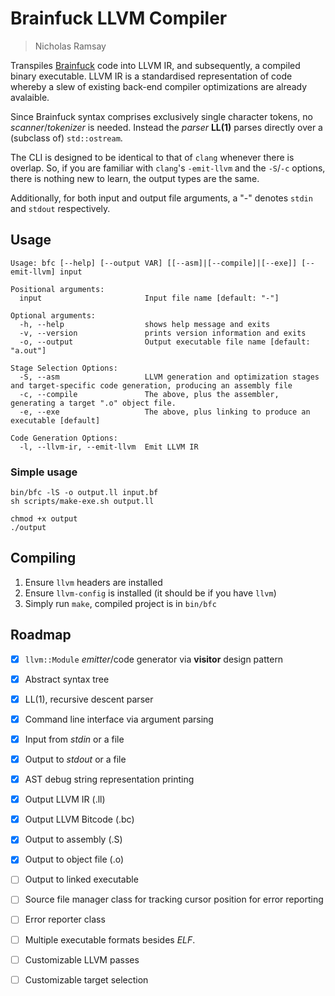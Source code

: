 # Brainfuck LLVM Compiler
> Nicholas Ramsay

Transpiles [Brainfuck](https://esolangs.org/wiki/Brainfuck) code into LLVM IR, and subsequently, a compiled binary executable. LLVM IR is a standardised representation of code whereby a slew of existing back-end compiler optimizations are already avalaible.

Since Brainfuck syntax comprises exclusively single character tokens, no *scanner*/*tokenizer* is needed. Instead the *parser* **LL(1)** parses directly over a (subclass of) `std::ostream`.

The CLI is designed to be identical to that of `clang` whenever there is overlap. So, if you are familiar with `clang`'s `-emit-llvm` and the `-S`/`-c` options, there is nothing new to learn, the output types are the same.

Additionally, for both input and output file arguments, a "-" denotes `stdin` and `stdout` respectively.

## Usage
```
Usage: bfc [--help] [--output VAR] [[--asm]|[--compile]|[--exe]] [--emit-llvm] input

Positional arguments:
  input                       Input file name [default: "-"]

Optional arguments:
  -h, --help                  shows help message and exits 
  -v, --version               prints version information and exits 
  -o, --output                Output executable file name [default: "a.out"]

Stage Selection Options:
  -S, --asm                   LLVM generation and optimization stages and target-specific code generation, producing an assembly file 
  -c, --compile               The above, plus the assembler, generating a target ".o" object file. 
  -e, --exe                   The above, plus linking to produce an executable [default]

Code Generation Options:
  -l, --llvm-ir, --emit-llvm  Emit LLVM IR 
```

### Simple usage
```
bin/bfc -lS -o output.ll input.bf
sh scripts/make-exe.sh output.ll

chmod +x output
./output
```

## Compiling
1. Ensure `llvm` headers are installed
2. Ensure `llvm-config` is installed (it should be if you have `llvm`)
3. Simply run `make`, compiled project is in `bin/bfc`

## Roadmap
- [x] `llvm::Module` *emitter*/code generator via **visitor** design pattern
- [x] Abstract syntax tree
- [x] LL(1), recursive descent parser
- [x] Command line interface via argument parsing
- [x] Input from *stdin* or a file
- [x] Output to *stdout* or a file
- [x] AST debug string representation printing 
- [x] Output LLVM IR (.ll)
- [x] Output LLVM Bitcode (.bc)
- [x] Output to assembly (.S)
- [x] Output to object file (.o)
- [ ] Output to linked executable
- [ ] Source file manager class for tracking cursor position for error reporting
- [ ] Error reporter class
- [ ] Multiple executable formats besides *ELF*.
- [ ] Customizable LLVM passes
- [ ] Customizable target selection



